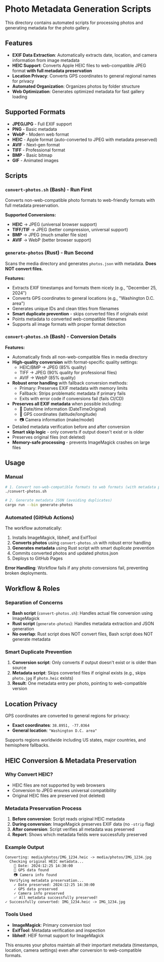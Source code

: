# Photo Metadata Generation Scripts

This directory contains automated scripts for processing photos and generating metadata for the photo gallery.

## Features

- **EXIF Data Extraction**: Automatically extracts date, location, and camera information from image metadata
- **HEIC Support**: Converts Apple HEIC files to web-compatible JPEG format **with full metadata preservation**
- **Location Privacy**: Converts GPS coordinates to general regional names for privacy
- **Automated Organization**: Organizes photos by folder structure
- **Web Optimization**: Generates optimized metadata for fast gallery loading

## Supported Formats

- **JPEG/JPG** - Full EXIF support
- **PNG** - Basic metadata
- **WebP** - Modern web format
- **HEIC** - Apple format (auto-converted to JPEG with metadata preserved)
- **AVIF** - Next-gen format
- **TIFF** - Professional format
- **BMP** - Basic bitmap
- **GIF** - Animated images

## Scripts

### `convert-photos.sh` (Bash) - **Run First**
Converts non-web-compatible photo formats to web-friendly formats with full metadata preservation.

**Supported Conversions:**
- **HEIC** → JPEG (universal browser support)
- **TIFF/TIF** → JPEG (better compression, universal support)  
- **BMP** → JPEG (much smaller file size)
- **AVIF** → WebP (better browser support)

### `generate-photos` (Rust) - **Run Second**
Scans the media directory and generates `photos.json` with metadata. **Does NOT convert files.**

**Features:**
- Extracts EXIF timestamps and formats them nicely (e.g., "December 25, 2024")
- Converts GPS coordinates to general locations (e.g., "Washington D.C. area")  
- Generates unique IDs and clean titles from filenames
- **Smart duplicate prevention** - skips converted files if originals exist
- Points metadata to converted web-compatible filenames
- Supports all image formats with proper format detection

### `convert-photos.sh` (Bash) - **Conversion Details**

**Features:**
- Automatically finds all non-web-compatible files in media directory
- **High-quality conversion** with format-specific quality settings:
  - HEIC/BMP → JPEG (85% quality)
  - TIFF → JPEG (90% quality for professional files)
  - AVIF → WebP (85% quality)
- **Robust error handling** with fallback conversion methods:
  - Primary: Preserves EXIF metadata with memory limits
  - Fallback: Strips problematic metadata if primary fails
  - Exits with error code if conversions fail (fails CI/CD)
- **Preserves all EXIF metadata** when possible including:
  - 📅 Date/time information (DateTimeOriginal)
  - 📍 GPS coordinates (latitude/longitude)
  - 📷 Camera information (make/model)
- Detailed metadata verification before and after conversion
- **Smart skip logic** - only converts if output doesn't exist or is older
- Preserves original files (not deleted)
- **Memory-safe processing** - prevents ImageMagick crashes on large files

## Usage

### Manual
```bash
# 1. Convert non-web-compatible formats to web formats (with metadata preservation)
./convert-photos.sh

# 2. Generate metadata JSON (avoiding duplicates)
cargo run --bin generate-photos
```

### Automated (GitHub Actions)
The workflow automatically:
1. Installs ImageMagick, libheif, and ExifTool
2. **Converts photos** using `convert-photos.sh` with robust error handling
3. **Generates metadata** using Rust script with smart duplicate prevention
4. Commits converted photos and updated photos.json
5. Deploys to GitHub Pages

**Error Handling**: Workflow fails if any photo conversions fail, preventing broken deployments.

## Workflow & Roles

### **Separation of Concerns**
- **Bash script** (`convert-photos.sh`): Handles actual file conversion using ImageMagick
- **Rust script** (`generate-photos`): Handles metadata extraction and JSON generation
- **No overlap**: Rust script does NOT convert files, Bash script does NOT generate metadata

### **Smart Duplicate Prevention**
1. **Conversion script**: Only converts if output doesn't exist or is older than source
2. **Metadata script**: Skips converted files if original exists (e.g., skips `photo.jpg` if `photo.heic` exists)
3. **Result**: One metadata entry per photo, pointing to web-compatible version

## Location Privacy

GPS coordinates are converted to general regions for privacy:
- **Exact coordinates**: `38.8951, -77.0364`
- **General location**: `"Washington D.C. area"`

Supports regions worldwide including US states, major countries, and hemisphere fallbacks.

## HEIC Conversion & Metadata Preservation

### Why Convert HEIC?
- HEIC files are not supported by web browsers
- Conversion to JPEG ensures universal compatibility
- Original HEIC files are preserved (not deleted)

### Metadata Preservation Process
1. **Before conversion**: Script reads original HEIC metadata
2. **During conversion**: ImageMagick preserves EXIF data (no `-strip` flag)
3. **After conversion**: Script verifies all metadata was preserved
4. **Report**: Shows which metadata fields were successfully preserved

### Example Output
```
Converting: media/photos/IMG_1234.heic -> media/photos/IMG_1234.jpg
  Checking original HEIC metadata...
    📅 Date: 2024:12:25 14:30:00
    📍 GPS data found
    📷 Camera info found
  Verifying metadata preservation...
    ✓ Date preserved: 2024:12:25 14:30:00
    ✓ GPS data preserved
    ✓ Camera info preserved
    ✅ All metadata successfully preserved!
✓ Successfully converted: IMG_1234.heic -> IMG_1234.jpg
```

### Tools Used
- **ImageMagick**: Primary conversion tool
- **ExifTool**: Metadata verification and inspection
- **libheif**: HEIF format support for ImageMagick

This ensures your photos maintain all their important metadata (timestamps, location, camera settings) even after conversion to web-compatible formats.
